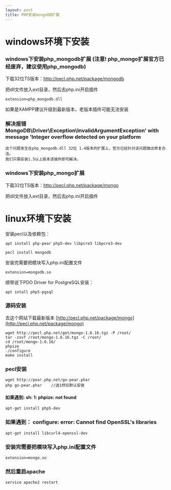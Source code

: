```yaml
---
layout: post
title: PHP安装mongoDB扩展
---
```


# windows环境下安装

### windows下安装php_mongodb扩展  (注意! php_mongo扩展官方已经废弃，建议使用php_mongodb)

下载32位TS版本：http://pecl.php.net/package/mongodb

把dll文件放入ext目录，然后去php.ini开启插件 

	extension=php_mongodb.dll

如果是XAMPP建议升级到最新版本，老版本插件可能无法安装

### 解决报错 MongoDB\Driver\Exception\InvalidArgumentException' with message 'Integer overflow detected on your platform

	这个问题发生在php_mongodb.dll 32位 1.4版本的扩展上，官方已经针对该问题做出修复办法。
	我们只需安装1.5以上版本该插件即可解决。



### windows下安装php_mongo扩展

下载32位TS版本：http://pecl.php.net/package/mongo

把dll文件放入ext目录，然后去php.ini开启插件

# linux环境下安装

安装pecl以及依赖包：

	apt install php-pear php5-dev libpcre3 libpcre3-dev 

	pecl install mongodb

安装完需要把模块写入php.ini配置文件

	extension=mongodb.so

顺带说下PDO Driver for PostgreSQL安装：

	apt intall php5-pgsql

### 源码安装

去这个网站下载最新版本 [http://pecl.php.net/package/mongo](http://pecl.php.net/package/mongo)

	wget http://pecl.php.net/get/mongo-1.6.16.tgz -P /root/
    tar -zxvf /root/mongo-1.6.16.tgz -C /root/
    cd /root/mongo-1.6.16/
    phpize
    ./configure
    make install

### pecl安装

    wget http://pear.php.net/go-pear.phar
    php go-pear.phar    //选1然后默认安装

#### 如果遇到: sh: 1: phpize: not found

    apt-get install php5-dev

### 如果遇到： configure: error: Cannot find OpenSSL's libraries

	apt-get install libcurl4-openssl-dev

### 安装完需要把模块写入php.ini配置文件

	extension=mongo.so

### 然后重启apache

	service apache2 restart

